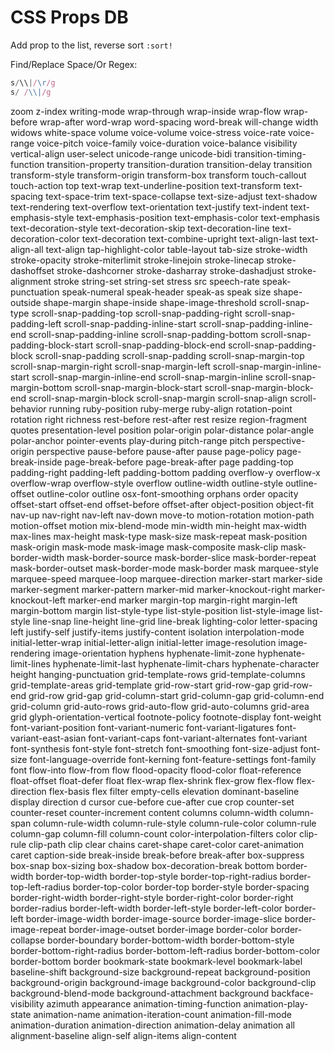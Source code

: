 # CSS Props DB

Add prop to the list, reverse sort `:sort!`

Find/Replace Space/Or Regex:

```js
s/\\|/\r/g
s/ /\\|/g
```

zoom
z-index
writing-mode
wrap-through
wrap-inside
wrap-flow
wrap-before
wrap-after
word-wrap
word-spacing
word-break
will-change
width
widows
white-space
volume
voice-volume
voice-stress
voice-rate
voice-range
voice-pitch
voice-family
voice-duration
voice-balance
visibility
vertical-align
user-select
unicode-range
unicode-bidi
transition-timing-function
transition-property
transition-duration
transition-delay
transition
transform-style
transform-origin
transform-box
transform
touch-callout
touch-action
top
text-wrap
text-underline-position
text-transform
text-spacing
text-space-trim
text-space-collapse
text-size-adjust
text-shadow
text-rendering
text-overflow
text-orientation
text-justify
text-indent
text-emphasis-style
text-emphasis-position
text-emphasis-color
text-emphasis
text-decoration-style
text-decoration-skip
text-decoration-line
text-decoration-color
text-decoration
text-combine-upright
text-align-last
text-align-all
text-align
tap-highlight-color
table-layout
tab-size
stroke-width
stroke-opacity
stroke-miterlimit
stroke-linejoin
stroke-linecap
stroke-dashoffset
stroke-dashcorner
stroke-dasharray
stroke-dashadjust
stroke-alignment
stroke
string-set
string-set
stress
src
speech-rate
speak-punctuation
speak-numeral
speak-header
speak-as
speak
size
shape-outside
shape-margin
shape-inside
shape-image-threshold
scroll-snap-type
scroll-snap-padding-top
scroll-snap-padding-right
scroll-snap-padding-left
scroll-snap-padding-inline-start
scroll-snap-padding-inline-end
scroll-snap-padding-inline
scroll-snap-padding-bottom
scroll-snap-padding-block-start
scroll-snap-padding-block-end
scroll-snap-padding-block
scroll-snap-padding
scroll-snap-padding
scroll-snap-margin-top
scroll-snap-margin-right
scroll-snap-margin-left
scroll-snap-margin-inline-start
scroll-snap-margin-inline-end
scroll-snap-margin-inline
scroll-snap-margin-bottom
scroll-snap-margin-block-start
scroll-snap-margin-block-end
scroll-snap-margin-block
scroll-snap-margin
scroll-snap-align
scroll-behavior
running
ruby-position
ruby-merge
ruby-align
rotation-point
rotation
right
richness
rest-before
rest-after
rest
resize
region-fragment
quotes
presentation-level
position
polar-origin
polar-distance
polar-angle
polar-anchor
pointer-events
play-during
pitch-range
pitch
perspective-origin
perspective
pause-before
pause-after
pause
page-policy
page-break-inside
page-break-before
page-break-after
page
padding-top
padding-right
padding-left
padding-bottom
padding
overflow-y
overflow-x
overflow-wrap
overflow-style
overflow
outline-width
outline-style
outline-offset
outline-color
outline
osx-font-smoothing
orphans
order
opacity
offset-start
offset-end
offset-before
offset-after
object-position
object-fit
nav-up
nav-right
nav-left
nav-down
move-to
motion-rotation
motion-path
motion-offset
motion
mix-blend-mode
min-width
min-height
max-width
max-lines
max-height
mask-type
mask-size
mask-repeat
mask-position
mask-origin
mask-mode
mask-image
mask-composite
mask-clip
mask-border-width
mask-border-source
mask-border-slice
mask-border-repeat
mask-border-outset
mask-border-mode
mask-border
mask
marquee-style
marquee-speed
marquee-loop
marquee-direction
marker-start
marker-side
marker-segment
marker-pattern
marker-mid
marker-knockout-right
marker-knockout-left
marker-end
marker
margin-top
margin-right
margin-left
margin-bottom
margin
list-style-type
list-style-position
list-style-image
list-style
line-snap
line-height
line-grid
line-break
lighting-color
letter-spacing
left
justify-self
justify-items
justify-content
isolation
interpolation-mode
initial-letter-wrap
initial-letter-align
initial-letter
image-resolution
image-rendering
image-orientation
hyphens
hyphenate-limit-zone
hyphenate-limit-lines
hyphenate-limit-last
hyphenate-limit-chars
hyphenate-character
height
hanging-punctuation
grid-template-rows
grid-template-columns
grid-template-areas
grid-template
grid-row-start
grid-row-gap
grid-row-end
grid-row
grid-gap
grid-column-start
grid-column-gap
grid-column-end
grid-column
grid-auto-rows
grid-auto-flow
grid-auto-columns
grid-area
grid
glyph-orientation-vertical
footnote-policy
footnote-display
font-weight
font-variant-position
font-variant-numeric
font-variant-ligatures
font-variant-east-asian
font-variant-caps
font-variant-alternates
font-variant
font-synthesis
font-style
font-stretch
font-smoothing
font-size-adjust
font-size
font-language-override
font-kerning
font-feature-settings
font-family
font
flow-into
flow-from
flow
flood-opacity
flood-color
float-reference
float-offset
float-defer
float
flex-wrap
flex-shrink
flex-grow
flex-flow
flex-direction
flex-basis
flex
filter
empty-cells
elevation
dominant-baseline
display
direction
d
cursor
cue-before
cue-after
cue
crop
counter-set
counter-reset
counter-increment
content
columns
column-width
column-span
column-rule-width
column-rule-style
column-rule-color
column-rule
column-gap
column-fill
column-count
color-interpolation-filters
color
clip-rule
clip-path
clip
clear
chains
caret-shape
caret-color
caret-animation
caret
caption-side
break-inside
break-before
break-after
box-suppress
box-snap
box-sizing
box-shadow
box-decoration-break
bottom
border-width
border-top-width
border-top-style
border-top-right-radius
border-top-left-radius
border-top-color
border-top
border-style
border-spacing
border-right-width
border-right-style
border-right-color
border-right
border-radius
border-left-width
border-left-style
border-left-color
border-left
border-image-width
border-image-source
border-image-slice
border-image-repeat
border-image-outset
border-image
border-color
border-collapse
border-boundary
border-bottom-width
border-bottom-style
border-bottom-right-radius
border-bottom-left-radius
border-bottom-color
border-bottom
border
bookmark-state
bookmark-level
bookmark-label
baseline-shift
background-size
background-repeat
background-position
background-origin
background-image
background-color
background-clip
background-blend-mode
background-attachment
background
backface-visibility
azimuth
appearance
animation-timing-function
animation-play-state
animation-name
animation-iteration-count
animation-fill-mode
animation-duration
animation-direction
animation-delay
animation
all
alignment-baseline
align-self
align-items
align-content
